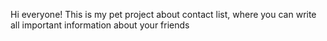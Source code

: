 Hi everyone! This is my pet project about contact list, where you can write all important information about your friends

